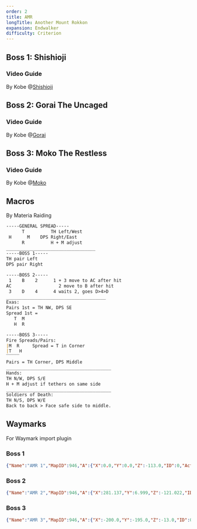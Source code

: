 ```yaml
---
order: 2
title: AMR
longTitle: Another Mount Rokkon
expansion: Endwalker
difficulty: Criterion
---
```

## Boss 1: Shishioji
### Video Guide
By Kobe
@[Shishioji](https://youtu.be/2jlH89oLsrs)

## Boss 2: Gorai The Uncaged
### Video Guide
By Kobe
@[Gorai](https://youtu.be/TzoNEWbMpQ0)

## Boss 3: Moko The Restless
### Video Guide
By Kobe
@[Moko](https://youtu.be/KghjI7xn6X0)

## Macros
By Materia Raiding

```markdown
-----GENERAL SPREAD-----
      T          TH Left/West
 H      M    DPS Right/East
      R          H + M adjust
__________________________________
-----BOSS 1-----
TH pair Left
DPS pair Right

-----BOSS 2-----
 1    B    2      1 + 3 move to AC after hit
AC                  2 move to B after hit
 3    D    4      4 waits 2, goes D>4>D
______________________________________
Exas: 
Pairs 1st = TH NW, DPS SE
Spread 1st =
   T  M
   H  R

-----BOSS 3-----
Fire Spreads/Pairs: 
|M  R     Spread = T in Corner
|T   H     
‾‾‾‾‾   
Pairs = TH Corner, DPS Middle
________________________________________
Hands:
TH N/W, DPS S/E
H + M adjust if tethers on same side
________________________________________
Soldiers of Death:
TH N/S, DPS W/E
Back to back > Face safe side to middle.
```

## Waymarks
For Waymark import plugin

### Boss 1
```json
{"Name":"AMR 1","MapID":946,"A":{"X":0.0,"Y":0.0,"Z":-113.0,"ID":0,"Active":true},"B":{"X":12.0,"Y":0.0,"Z":-100.0,"ID":1,"Active":true},"C":{"X":0.0,"Y":0.0,"Z":-88.0,"ID":2,"Active":true},"D":{"X":-12.0,"Y":0.0,"Z":-100.0,"ID":3,"Active":true},"One":{"X":-7.0,"Y":0.0,"Z":-107.0,"ID":4,"Active":true},"Two":{"X":7.0,"Y":0.0,"Z":-107.0,"ID":5,"Active":true},"Three":{"X":7.0,"Y":0.0,"Z":-93.0,"ID":6,"Active":true},"Four":{"X":-7.0,"Y":0.0,"Z":-93.0,"ID":7,"Active":true}}
```

### Boss 2
```json
{"Name":"AMR 2","MapID":946,"A":{"X":281.137,"Y":6.999,"Z":-121.022,"ID":0,"Active":true},"B":{"X":300.081,"Y":7.0,"Z":-138.375,"ID":1,"Active":true},"C":{"X":281.248,"Y":7.0,"Z":-118.537,"ID":2,"Active":true},"D":{"X":299.989,"Y":7.0,"Z":-101.437,"ID":3,"Active":true},"One":{"X":281.473,"Y":6.999,"Z":-138.225,"ID":4,"Active":true},"Two":{"X":318.844,"Y":7.0,"Z":-138.759,"ID":5,"Active":true},"Three":{"X":281.362,"Y":7.0,"Z":-101.458,"ID":6,"Active":true},"Four":{"X":318.686,"Y":6.999,"Z":-101.311,"ID":7,"Active":true}}
```

### Boss 3
```json
{"Name":"AMR 3","MapID":946,"A":{"X":-200.0,"Y":-195.0,"Z":-13.0,"ID":0,"Active":true},"B":{"X":-187.0,"Y":-195.0,"Z":0.0,"ID":1,"Active":true},"C":{"X":-200.0,"Y":-195.0,"Z":13.0,"ID":2,"Active":true},"D":{"X":-213.0,"Y":-195.0,"Z":0.0,"ID":3,"Active":true},"One":{"X":-200.0,"Y":-195.0,"Z":-18.5,"ID":4,"Active":true},"Two":{"X":-181.5,"Y":-195.0,"Z":-0.0,"ID":5,"Active":true},"Three":{"X":-200.0,"Y":-195.0,"Z":18.5,"ID":6,"Active":true},"Four":{"X":-218.5,"Y":-195.0,"Z":0.0,"ID":7,"Active":true}}
```
